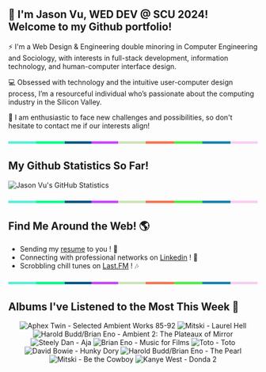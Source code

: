 ## 👋 I'm Jason Vu, WED DEV @ SCU 2024! Welcome to my Github portfolio! 

⚡ I'm a Web Design & Engineering double minoring in Computer Engineering and Sociology, with interests in full-stack development, information technology, and human-computer interface design.

💻 Obsessed with technology and the intuitive user-computer design process, I’m a resourceful individual who’s passionate about the computing industry in the Silicon Valley.

🤝 I am enthusiastic to face new challenges and possibilities, so don't hesitate to contact me if our interests align!

<img src="./.github/workflows/banner_strip.png" width="100%" height="5px">

## My Github Statistics So Far!
![Jason Vu's GitHub Statistics](https://github-readme-stats.vercel.app/api?username=JAVAB3ANS&show_icons=true)

<img src="./.github/workflows/banner_strip.png" width="100%" height="5px">

## Find Me Around the Web! 🌎
- Sending my [resume](https://javab3ans.github.io/pdfs/resume.pdf) to you ! 📝
- Connecting with professional networks on [Linkedin](https://www.linkedin.com/in/jason-anh-vu/) ! 💼  
- Scrobbling chill tunes on [Last.FM](https://www.last.fm/user/JAVA9620) ! 🎶

<img src="./.github/workflows/banner_strip.png" width="100%" height="5px">

## Albums I've Listened to the Most This Week 🎹 

<!-- lastfm -->
<p align="center"><img src="https://lastfm.freetls.fastly.net/i/u/64s/6f199a67803148cfb2cf2238b8fda0fb.jpg" title="Aphex Twin - Selected Ambient Works 85-92"> <img src="https://lastfm.freetls.fastly.net/i/u/64s/18470d4c595a0a33e852977cc8d0e111.jpg" title="Mitski - Laurel Hell"> <img src="https://lastfm.freetls.fastly.net/i/u/64s/99673877e7c144d4af973b49b0cbda59.png" title="Harold Budd/Brian Eno - Ambient 2: The Plateaux of Mirror"> <img src="https://lastfm.freetls.fastly.net/i/u/64s/5467333ea26fa0d2aef1f49d3b982f04.jpg" title="Steely Dan - Aja"> <img src="https://lastfm.freetls.fastly.net/i/u/64s/caebcd27d5004bd8b44e462feb414803.png" title="Brian Eno - Music for Films"> <img src="https://lastfm.freetls.fastly.net/i/u/64s/aa1bbe860f25435793ebdb25a1f032f6.png" title="Toto - Toto"> <img src="https://lastfm.freetls.fastly.net/i/u/64s/16c9b96bf0f1edf31c210deca6d57430.png" title="David Bowie - Hunky Dory"> <img src="https://lastfm.freetls.fastly.net/i/u/64s/ef8acca9d5cb424ec244b21710825118.jpg" title="Harold Budd/Brian Eno - The Pearl"> <img src="https://lastfm.freetls.fastly.net/i/u/64s/a9b9c68a6ecb979e1ac95e28bb28e06b.png" title="Mitski - Be the Cowboy"> <img src="https://lastfm.freetls.fastly.net/i/u/64s/cee50b7f4762d19b6df5f6a62920dc85.jpg" title="Kanye West - Donda 2"> </p>
